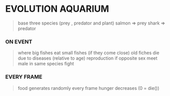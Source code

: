# EVOLUTION AQUARIUM

> base three species (prey , predator and plant)
> salmon => prey
> shark => predator

### ON EVENT

> where big fishes eat small fishes (if they come close)
> old fiches die due to diseases (relative to age)
> reproduction if opposite sex meet
> male in same species fight

### EVERY FRAME

> food generates randomly
> every frame hunger decreases (0 = die())
